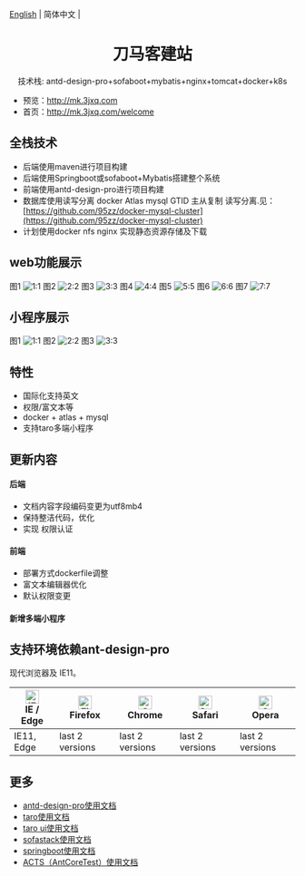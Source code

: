 
[English](./README-en-US.md) | 简体中文 |

<h1 align="center">刀马客建站</h1>
<div align="center">
技术栈: antd-design-pro+sofaboot+mybatis+nginx+tomcat+docker+k8s
</div>

- 预览：http://mk.3jxq.com
- 首页：http://mk.3jxq.com/welcome

## 全栈技术
- 后端使用maven进行项目构建
- 后端使用Springboot或sofaboot+Mybatis搭建整个系统
- 前端使用antd-design-pro进行项目构建
- 数据库使用读写分离 docker Atlas mysql GTID 主从复制 读写分离.见：[https://github.com/95zz/docker-mysql-cluster](https://github.com/95zz/docker-mysql-cluster)
- 计划使用docker nfs nginx 实现静态资源存储及下载

## web功能展示
图1
![1:1](https://3jxq.com/public/upload/1011ad48ce62c9b1d340880f9fcdb811.png)
图2
![2:2](https://3jxq.com/public/upload/605ec4ee00f8c8c476ca4e4eabb82992.png)
图3
![3:3](https://3jxq.com/public/upload/2be57613a008c5d1853413676b6ee797.png)
图4
![4:4](https://3jxq.com/public/upload/907813977e8a61ffe4c5322db78428b7.png)
图5
![5:5](https://3jxq.com/public/upload/1cef580d1a58526e0b4100b883654da7.png)
图6
![6:6](https://3jxq.com/public/upload/578eb82cd41994c3eb25b1ccc02a3548.png)
图7
![7:7](https://3jxq.com/public/upload/d7ac183287ef6de576c9909a6b8a5933.png)

## 小程序展示
图1
![1:1](https://3jxq.com/public/upload/e0769cc9e661c455475cab5a4135eca8.png)
图2
![2:2](https://3jxq.com/public/upload/9bd46d8a1ed5b5970309130e7c86744a.png)
图3
![3:3](https://3jxq.com/public/upload/3d6c9f4df76fecfafd3a7c33e747ea64.png)

## 特性
- 国际化支持英文
- 权限/富文本等
- docker + atlas + mysql
- 支持taro多端小程序  

## 更新内容
#### 后端
- 文档内容字段编码变更为utf8mb4
- 保持整洁代码，优化
- 实现 权限认证

#### 前端
- 部署方式dockerfile调整
- 富文本编辑器优化
- 默认权限变更

#### 新增多端小程序

## 支持环境依赖ant-design-pro

现代浏览器及 IE11。

| [<img src="https://raw.githubusercontent.com/alrra/browser-logos/master/src/edge/edge_48x48.png" alt="IE / Edge" width="24px" height="24px" />](http://godban.github.io/browsers-support-badges/)</br>IE / Edge | [<img src="https://raw.githubusercontent.com/alrra/browser-logos/master/src/firefox/firefox_48x48.png" alt="Firefox" width="24px" height="24px" />](http://godban.github.io/browsers-support-badges/)</br>Firefox | [<img src="https://raw.githubusercontent.com/alrra/browser-logos/master/src/chrome/chrome_48x48.png" alt="Chrome" width="24px" height="24px" />](http://godban.github.io/browsers-support-badges/)</br>Chrome | [<img src="https://raw.githubusercontent.com/alrra/browser-logos/master/src/safari/safari_48x48.png" alt="Safari" width="24px" height="24px" />](http://godban.github.io/browsers-support-badges/)</br>Safari | [<img src="https://raw.githubusercontent.com/alrra/browser-logos/master/src/opera/opera_48x48.png" alt="Opera" width="24px" height="24px" />](http://godban.github.io/browsers-support-badges/)</br>Opera |
| --- | --- | --- | --- | --- |
| IE11, Edge | last 2 versions | last 2 versions | last 2 versions | last 2 versions |

##  更多
- [antd-design-pro使用文档](http://pro.ant.design/docs/getting-started)
- [taro使用文档](https://taro.jd.com)
- [taro ui使用文档](https://taro-ui.jd.com/#/)
- [sofastack使用文档](https://www.sofastack.tech/guides/sofastack-quick-start/)
- [springboot使用文档](https://spring.io/projects/spring-boot)
- [ACTS（AntCoreTest）使用文档](https://www.bookstack.cn/read/SOFAActs/Home.md)
